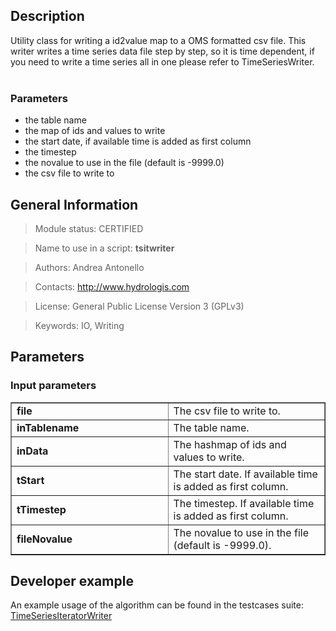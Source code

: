 <h2>Description</h2>

Utility class for writing a id2value map to a OMS formatted csv file. This writer writes a time series data file step by step, so it is time dependent, if you need to write a time series all in one please refer to TimeSeriesWriter.
<br>
<br>
<h3>Parameters</h3>
<ul>
<li>the table name</li>
<li>the map of ids and values to write</li>
<li>the start date, if available time is added as first column</li>
<li>the timestep</li>
<li>the novalue to use in the file (default is -9999.0)</li>
<li>the csv file to write to</li>
</ul>


<h2>General Information</h2>

<blockquote>Module status: CERTIFIED</blockquote>

<blockquote>Name to use in a script: <b>tsitwriter</b></blockquote>

<blockquote>Authors: Andrea Antonello</blockquote>

<blockquote>Contacts: <a href='http://www.hydrologis.com'>http://www.hydrologis.com</a></blockquote>

<blockquote>License: General Public License Version 3 (GPLv3)</blockquote>

<blockquote>Keywords: IO, Writing</blockquote>


<h2>Parameters</h2>

<h3>Input parameters</h3>
<table cellpadding='10' width='70%' border='1'>
<tr>
<td width='50%'> <b>file</b> </td><td width='50%'> The csv file to write to. </td>
</tr>
<tr>
<td width='50%'> <b>inTablename</b> </td><td width='50%'> The table name. </td>
</tr>
<tr>
<td width='50%'> <b>inData</b> </td><td width='50%'> The hashmap of ids and values to write. </td>
</tr>
<tr>
<td width='50%'> <b>tStart</b> </td><td width='50%'> The start date. If available time is added as first column. </td>
</tr>
<tr>
<td width='50%'> <b>tTimestep</b> </td><td width='50%'> The timestep. If available time is added as first column. </td>
</tr>
<tr>
<td width='50%'> <b>fileNovalue</b> </td><td width='50%'> The novalue to use in the file (default is -9999.0). </td>
</tr>
</table>


<h2>Developer example</h2>

An example usage of the algorithm can be found in the testcases suite:<br>
<a href='http://code.google.com/p/jgrasstools/source/browse/jgrassgears/src/test/java/org/jgrasstools/gears/modules/TestTimeSeriesIteratorWriter.java'>TimeSeriesIteratorWriter</a>